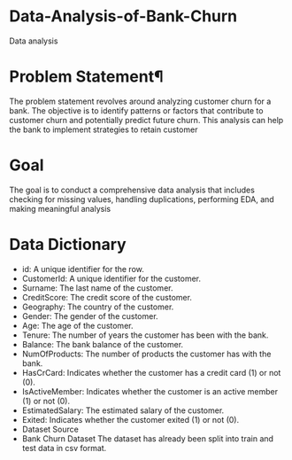 # Data-Analysis-of-Bank-Churn
Data analysis

# Problem Statement¶
The problem statement revolves around analyzing customer churn for a bank. The objective is to identify patterns or factors that contribute to customer churn and potentially predict future churn. This analysis can help the bank to implement strategies to retain customer

# Goal
The goal is to conduct a comprehensive data analysis that includes checking for missing values, handling duplications, performing EDA, and making meaningful analysis

# Data Dictionary
- id: A unique identifier for the row.
- CustomerId: A unique identifier for the customer.
- Surname: The last name of the customer.
- CreditScore: The credit score of the customer.
- Geography: The country of the customer.
- Gender: The gender of the customer.
- Age: The age of the customer.
- Tenure: The number of years the customer has been with the bank.
- Balance: The bank balance of the customer.
- NumOfProducts: The number of products the customer has with the bank.
- HasCrCard: Indicates whether the customer has a credit card (1) or not (0).
- IsActiveMember: Indicates whether the customer is an active member (1) or not (0).
- EstimatedSalary: The estimated salary of the customer.
- Exited: Indicates whether the customer exited (1) or not (0).
- Dataset Source
- Bank Churn Dataset The dataset has already been split into train and test data in csv format.

